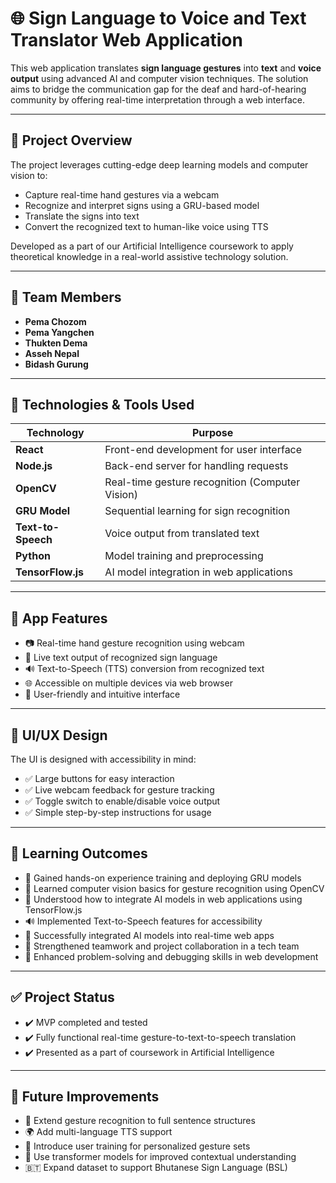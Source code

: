 # 🌐 Sign Language to Voice and Text Translator Web Application

This web application translates **sign language gestures** into **text** and **voice output** using advanced AI and computer vision techniques. The solution aims to bridge the communication gap for the deaf and hard-of-hearing community by offering real-time interpretation through a web interface.

---

## 📌 Project Overview

The project leverages cutting-edge deep learning models and computer vision to:

- Capture real-time hand gestures via a webcam
- Recognize and interpret signs using a GRU-based model
- Translate the signs into text
- Convert the recognized text to human-like voice using TTS

Developed as a part of our Artificial Intelligence coursework to apply theoretical knowledge in a real-world assistive technology solution.

---

## 👥 Team Members

- **Pema Chozom**
- **Pema Yangchen**
- **Thukten Dema**
- **Asseh Nepal**
- **Bidash Gurung**

---

## 🧠 Technologies & Tools Used

| Technology        | Purpose                                       |
|-------------------|-----------------------------------------------|
| **React**         | Front-end development for user interface      |
| **Node.js**       | Back-end server for handling requests         |
| **OpenCV**        | Real-time gesture recognition (Computer Vision) |
| **GRU Model**     | Sequential learning for sign recognition      |
| **Text-to-Speech**| Voice output from translated text             |
| **Python**        | Model training and preprocessing              |
| **TensorFlow.js** | AI model integration in web applications      |

---

## 📱 App Features

- 📷 Real-time hand gesture recognition using webcam
- 📝 Live text output of recognized sign language
- 🔊 Text-to-Speech (TTS) conversion from recognized text
- 🌐 Accessible on multiple devices via web browser
- 🧩 User-friendly and intuitive interface

---

## 🎨 UI/UX Design

The UI is designed with accessibility in mind:

- ✅ Large buttons for easy interaction  
- ✅ Live webcam feedback for gesture tracking  
- ✅ Toggle switch to enable/disable voice output  
- ✅ Simple step-by-step instructions for usage  

---

## 🎯 Learning Outcomes

- 🤖 Gained hands-on experience training and deploying GRU models
- 🎥 Learned computer vision basics for gesture recognition using OpenCV
- 📲 Understood how to integrate AI models in web applications using TensorFlow.js
- 🔊 Implemented Text-to-Speech features for accessibility
- 🔗 Successfully integrated AI models into real-time web apps
- 🤝 Strengthened teamwork and project collaboration in a tech team
- 🧠 Enhanced problem-solving and debugging skills in web development

---

## ✅ Project Status

- ✔️ MVP completed and tested
- ✔️ Fully functional real-time gesture-to-text-to-speech translation
- ✔️ Presented as a part of coursework in Artificial Intelligence

---

## 🚀 Future Improvements

- 🔄 Extend gesture recognition to full sentence structures
- 🌍 Add multi-language TTS support
- 👤 Introduce user training for personalized gesture sets
- 🤖 Use transformer models for improved contextual understanding
- 🇧🇹 Expand dataset to support Bhutanese Sign Language (BSL)

